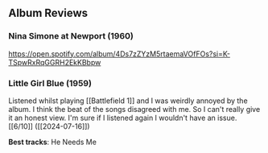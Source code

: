 ## Album Reviews

### Nina Simone at Newport (1960)

https://open.spotify.com/album/4Ds7zZYzM5rtaemaVOfFOs?si=K-TSpwRxRqGGRH2EkKBbpw


### Little Girl Blue (1959)

Listened whilst playing [[Battlefield 1]] and I was weirdly annoyed by the album. I think the beat of the songs disagreed with me. So I can't really give it an honest view. I'm sure if I listened again I wouldn't have an issue. [[6/10]] ([[2024-07-16]])

**Best tracks**: He Needs Me 